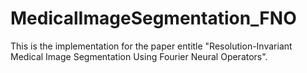 # MedicalImageSegmentation_FNO
This is the implementation for the paper entitle "Resolution-Invariant Medical Image Segmentation Using Fourier Neural Operators". 
